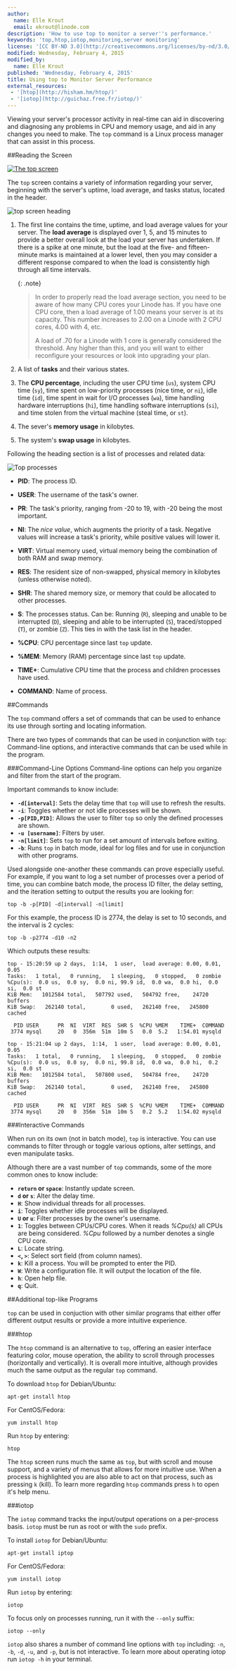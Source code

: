 ```yaml
---
author:
  name: Elle Krout
  email: ekrout@linode.com
description: 'How to use top to monitor a server''s performance.'
keywords: 'top,htop,iotop,monitoring,server monitoring'
license: '[CC BY-ND 3.0](http://creativecommons.org/licenses/by-nd/3.0/us/)'
modified: Wednesday, February 4, 2015
modified_by:
  name: Elle Krout
published: 'Wednesday, February 4, 2015'
title: Using top to Monitor Server Performance
external_resources:
 - '[htop](http://hisham.hm/htop/)'
 - '[iotop](http://guichaz.free.fr/iotop/)'
---
```


Viewing your server's processor activity in real-time can aid in discovering and diagnosing any problems in CPU and memory usage, and aid in any changes you need to make. The `top` command is a Linux process manager that can assist in this process.

##Reading the Screen

[![The top screen](/docs/assets/top-full-small.png)](/docs/assets/top-full.png)

The `top` screen contains a variety of information regarding your server, beginning with the server's uptime, load average, and tasks status, located in the header.

![top screen heading](/docs/assets/top-top.png)

1.  The first line contains the time, uptime, and load average values for your server. The **load average** is displayed over 1, 5, and 15 minutes to provide a better overall look at the load your server has undertaken. If there is a spike at one minute, but the load at the five- and fifteen-minute marks is maintained at a lower level, then you may consider a different response compared to when the load is consistently high through all time intervals.

	{: .note}
	>
	>In order to properly read the load average section, you need to be aware of how many CPU cores your Linode has. If you have one CPU core, then a load average of 1.00 means your server is at its capacity. This number increases to 2.00 on a Linode with 2 CPU cores, 4.00 with 4, etc.
	>
	>A load of .70 for a Linode with 1 core is generally considered the threshold. Any higher than this, and you will want to either reconfigure your resources or look into upgrading your plan.

2.  A list of **tasks** and their various states.

3.  The **CPU percentage**, including the user CPU time (`us`), system CPU time (`sy`), time spent on low-priority processes (nice time, or `ni`), idle time (`id`), time spent in wait for I/O processes (`wa`), time handling hardware interruptions (`hi`), time handling software interruptions (`si`), and time stolen from the virtual machine (steal time, or `st`).

4. The sever's **memory usage** in kilobytes.

5. The system's **swap usage** in kilobytes.

Following the heading section is a list of processes and related data:

![Top processes](/docs/assets/top-processes.png)

-  **PID**: The process ID.

-  **USER**: The username of the task's owner.

-  **PR**: The task's priority, ranging from -20 to 19, with -20 being the most important.

-  **NI**: The *nice value*, which augments the priority of a task. Negative values will increase a task's priority, while positive values will lower it.

-  **VIRT**: Virtual memory used, virtual memory being the combination of both RAM and swap memory.

-  **RES**: The resident size of non-swapped, physical memory in kilobytes (unless otherwise noted).

-  **SHR**: The shared memory size, or memory that could be allocated to other processes.

-  **S**: The processes status. Can be: Running (`R`), sleeping and unable to be interrupted (`D`), sleeping and able to be interrupted (`S`), traced/stopped (`T`), or zombie (`Z`). This ties in with the task list in the header.

-  **%CPU**: CPU percentage since last `top` update.

-  **%MEM**: Memory (RAM) percentage since last `top` update.

-  **TIME+**: Cumulative CPU time that the process and children processes have used.

-  **COMMAND**: Name of process.

##Commands

The `top` command offers a set of commands that can be used to enhance its use through sorting and locating information.

There are two types of commands that can be used in conjunction with `top`: Command-line options, and interactive commands that can be used while in the program.

###Command-Line Options
Command-line options can help you organize and filter from the start of the program.

Important commands to know include:

-  **`-d[interval]`**: Sets the delay time that `top` will use to refresh the results.
-  **`-i`**: Toggles whether or not idle processes will be shown.
-  **`-p[PID,PID]`**: Allows the user to filter `top` so only the defined processes are shown.
-  **`-u [username]`**: Filters by user.
-  **`-n[limit]`**: Sets `top` to run for a set amount of intervals before exiting.
-  **`-b`**: Runs `top` in batch mode, ideal for log files and for use in conjunction with other programs.

Used alongside one-another these commands can prove especially useful. For example, if you want to log a set number of processes over a period of time, you can combine batch mode, the process ID filter, the delay setting, and the iteration setting to output the results you are looking for:

	top -b -p[PID] -d[interval] -n[limit]

For this example, the process ID is 2774, the delay is set to 10 seconds, and the interval is 2 cycles:

	top -b -p2774 -d10 -n2

Which outputs these results:

	top - 15:20:59 up 2 days,  1:14,  1 user,  load average: 0.00, 0.01, 0.05
	Tasks:   1 total,   0 running,   1 sleeping,   0 stopped,   0 zombie
	%Cpu(s):  0.0 us,  0.0 sy,  0.0 ni, 99.9 id,  0.0 wa,  0.0 hi,  0.0 si,  0.0 st
	KiB Mem:   1012584 total,   507792 used,   504792 free,    24720 buffers
	KiB Swap:   262140 total,        0 used,   262140 free,   245800 cached

	  PID USER      PR  NI  VIRT  RES  SHR S  %CPU %MEM    TIME+  COMMAND
	 3774 mysql     20   0  356m  51m  10m S   0.0  5.2   1:54.01 mysqld

	top - 15:21:04 up 2 days,  1:14,  1 user,  load average: 0.00, 0.01, 0.05
	Tasks:   1 total,   0 running,   1 sleeping,   0 stopped,   0 zombie
	%Cpu(s):  0.0 us,  0.0 sy,  0.0 ni, 99.8 id,  0.0 wa,  0.0 hi,  0.2 si,  0.0 st
	KiB Mem:   1012584 total,   507800 used,   504784 free,    24720 buffers
	KiB Swap:   262140 total,        0 used,   262140 free,   245800 cached

	  PID USER      PR  NI  VIRT  RES  SHR S  %CPU %MEM    TIME+  COMMAND
	 3774 mysql     20   0  356m  51m  10m S   0.2  5.2   1:54.02 mysqld

###Interactive Commands

When run on its own (not in batch mode), `top` is interactive. You can use commands to filter through or toggle various options, alter settings, and even manipulate tasks.

Although there are a vast number of `top` commands, some of the more common ones to know include:

-  **`return` or `space`**: Instantly update screen.
-  **`d` or `s`**: Alter the delay time.
-  **`H`**: Show individual threads for all processes.
-  **`i`**: Toggles whether idle processes will be displayed.
-  **`U` or `u`**: Filter processes by the owner's username.
-  **`1`**: Toggles between CPUs/CPU cores. When it reads *%Cpu(s)* all CPUs are being considered. *%Cpu* followed by a number denotes a single CPU core.
-  **`L`**: Locate string.
-  **`<`, `>`**: Select sort field (from column names).
-  **`k`**: Kill a process. You will be prompted to enter the PID.
-  **`W`**: Write a configuration file. It will output the location of the file.
-  **`h`**: Open help file.
-  **`q`**: Quit.

##Additional top-like Programs

`top` can be used in conjuction with other similar programs that either offer different output results or provide a more intuitive experience.

###htop

The `htop` command is an alternative to `top`, offering an easier interface featuring color, mouse operation, the ability to scroll through processes (horizontally and vertically). It is overall more intuitive, although provides much the same output as the regular `top` command.

To download `htop` for Debian/Ubuntu:

	apt-get install htop

For CentOS/Fedora:

	yum install htop

Run `htop` by entering:

	htop

The `htop` screen runs much the same as `top`, but with scroll and mouse support, and a variety of menus that allows for more intuitive use. When a process is highlighted you are also able to act on that process, such as pressing `k` (kill). To learn more regarding `htop` commands press `h` to open it's help menu.

###iotop

The `iotop` command tracks the input/output operations on a per-process basis. `iotop` must be run as root or with the `sudo` prefix.

To install `iotop` for Debian/Ubuntu:

	apt-get install iptop

For CentOS/Fedora:

	yum install iotop

Run `iotop` by entering:

	iotop

To focus only on processes running, run it with the `--only` suffix:

	iotop --only

`iotop` also shares a number of command line options with `top` including: `-n`, `-b`, `-d`, `-u`, and `-p`, but is not interactive. To learn more about operating iotop run `iotop -h` in your terminal.
